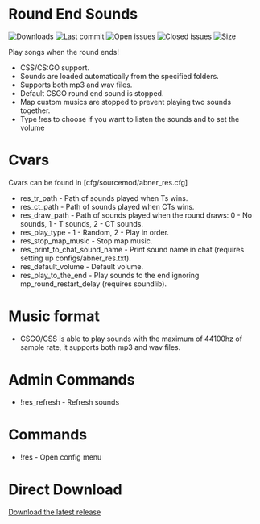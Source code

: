 # Round End Sounds

![Downloads](https://img.shields.io/github/downloads/abnerfs/round_end_sounds/total) ![Last commit](https://img.shields.io/github/last-commit/abnerfs/round_end_sounds "Last commit") ![Open issues](https://img.shields.io/github/issues/abnerfs/round_end_sounds "Open Issues") ![Closed issues](https://img.shields.io/github/issues-closed/abnerfs/round_end_sounds "Closed Issues") ![Size](https://img.shields.io/github/repo-size/abnerfs/dontpad-api "Size")

Play songs when the round ends!

- CSS/CS:GO support.
- Sounds are loaded automatically from the specified folders.
- Supports both mp3 and wav files.
- Default CSGO round end sound is stopped.
- Map custom musics are stopped to prevent playing two sounds together. 
- Type !res to choose if you want to listen the sounds and to set the volume

# Cvars
Cvars can be found in [cfg/sourcemod/abner_res.cfg]
- res_tr_path - Path of sounds played when Ts wins.
- res_ct_path - Path of sounds played when CTs wins.
- res_draw_path - Path of sounds played when the round draws: 0 - No sounds, 1 - T sounds, 2 - CT sounds.
- res_play_type - 1 - Random, 2 - Play in order.
- res_stop_map_music - Stop map music.
- res_print_to_chat_sound_name - Print sound name in chat (requires setting up configs/abner_res.txt).
- res_default_volume - Default volume.
- res_play_to_the_end - Play sounds to the end ignoring mp_round_restart_delay (requires soundlib).

# Music format
- CSGO/CSS is able to play sounds with the maximum of 44100hz of sample rate, it supports both mp3 and wav files.
  

# Admin Commands
- !res_refresh - Refresh sounds


# Commands
- !res - Open config menu

# Direct Download
[Download the latest release](https://github.com/abnerfs/round_end_sounds/archive/refs/tags/v4.0.3.zip)
